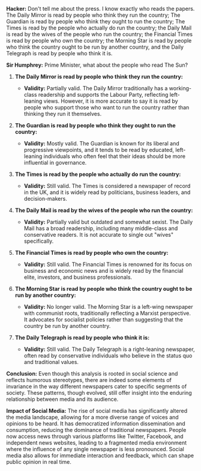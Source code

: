 **Hacker:** Don't tell me about the press. I know exactly who reads the papers. The Daily Mirror is read by people who think they run the country; The Guardian is read by people who think they ought to run the country; The Times is read by the people who actually do run the country; the Daily Mail is read by the wives of the people who run the country; the Financial Times is read by people who own the country; the Morning Star is read by people who think the country ought to be run by another country, and the Daily Telegraph is read by people who think it is.

**Sir Humphrey:** Prime Minister, what about the people who read The Sun?


1. **The Daily Mirror is read by people who think they run the country:**
   - **Validity:** Partially valid. The Daily Mirror traditionally has a working-class readership and supports the Labour Party, reflecting left-leaning views. However, it is more accurate to say it is read by people who support those who want to run the country rather than thinking they run it themselves.

2. **The Guardian is read by people who think they ought to run the country:**
   - **Validity:** Mostly valid. The Guardian is known for its liberal and progressive viewpoints, and it tends to be read by educated, left-leaning individuals who often feel that their ideas should be more influential in governance.

3. **The Times is read by the people who actually do run the country:**
   - **Validity:** Still valid. The Times is considered a newspaper of record in the UK, and it is widely read by politicians, business leaders, and decision-makers.

4. **The Daily Mail is read by the wives of the people who run the country:**
   - **Validity:** Partially valid but outdated and somewhat sexist. The Daily Mail has a broad readership, including many middle-class and conservative readers. It is not accurate to single out "wives" specifically.

5. **The Financial Times is read by people who own the country:**
   - **Validity:** Still valid. The Financial Times is renowned for its focus on business and economic news and is widely read by the financial elite, investors, and business professionals.

6. **The Morning Star is read by people who think the country ought to be run by another country:**
   - **Validity:** No longer valid. The Morning Star is a left-wing newspaper with communist roots, traditionally reflecting a Marxist perspective. It advocates for socialist policies rather than suggesting that the country be run by another country.

7. **The Daily Telegraph is read by people who think it is:**
   - **Validity:** Still valid. The Daily Telegraph is a right-leaning newspaper, often read by conservative individuals who believe in the status quo and traditional values.



**Conclusion:**
Even though this analysis is rooted in social science and reflects humorous stereotypes, there are indeed some elements of invariance in the way different newspapers cater to specific segments of society. These patterns, though evolved, still offer insight into the enduring relationship between media and its audience.

**Impact of Social Media:**
The rise of social media has significantly altered the media landscape, allowing for a more diverse range of voices and opinions to be heard. It has democratized information dissemination and consumption, reducing the dominance of traditional newspapers. People now access news through various platforms like Twitter, Facebook, and independent news websites, leading to a fragmented media environment where the influence of any single newspaper is less pronounced. Social media also allows for immediate interaction and feedback, which can shape public opinion in real time.
